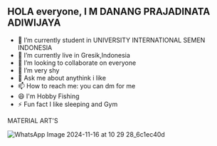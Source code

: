 ## HOLA everyone, I M DANANG PRAJADINATA ADIWIJAYA
- 🔭 I’m currently student in UNIVERSITY INTERNATIONAL SEMEN INDONESIA
- 🌱 I’m currently live in Gresik,Indonesia
- 👯 I’m looking to collaborate on everyone
- 🤔 I’m very shy
- 💬 Ask me about anythink i  like 
- 📫 How to reach me: you can dm for me
- 😄 I'm Hobby Fishing
- ⚡ Fun fact I like sleeping and Gym

MATERIAL ART'S

![WhatsApp Image 2024-11-16 at 10 29 28_6c1ec40d](https://github.com/user-attachments/assets/860e5b6e-fb70-4135-b28b-04aa83e95933)
